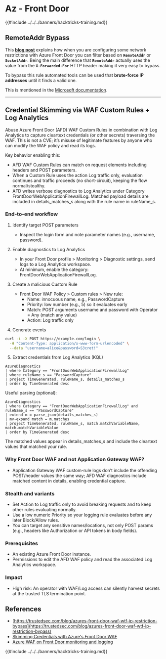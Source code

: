# Az - Front Door

{{#include ../../../banners/hacktricks-training.md}}

## RemoteAddr Bypass

This **[blog post](https://trustedsec.com/blog/azures-front-door-waf-wtf-ip-restriction-bypass)** explains how when you are configuring some network restrictions with Azure Front Door you can filter based on **`RemoteAddr`** or **`SocketAddr`**. Being the main difference that **`RemoteAddr`** actually uses the value from the **`X-Forwarded-For`** HTTP header making it very easy to bypass.

To bypass this rule automated tools can be used that **brute-force IP addresses** until it finds a valid one.

This is mentioned in the [Microsoft documentation](https://learn.microsoft.com/en-us/azure/web-application-firewall/afds/waf-front-door-configure-ip-restriction).

---

## Credential Skimming via WAF Custom Rules + Log Analytics

Abuse Azure Front Door (AFD) WAF Custom Rules in combination with Log Analytics to capture cleartext credentials (or other secrets) traversing the WAF. This is not a CVE; it’s misuse of legitimate features by anyone who can modify the WAF policy and read its logs.

Key behavior enabling this:
- AFD WAF Custom Rules can match on request elements including headers and POST parameters.
- When a Custom Rule uses the action Log traffic only, evaluation continues and traffic proceeds (no short-circuit), keeping the flow normal/stealthy.
- AFD writes verbose diagnostics to Log Analytics under Category FrontDoorWebApplicationFirewallLog. Matched payload details are included in details_matches_s along with the rule name in ruleName_s.

### End-to-end workflow

1. Identify target POST parameters
   - Inspect the login form and note parameter names (e.g., username, password).

2. Enable diagnostics to Log Analytics
   - In your Front Door profile > Monitoring > Diagnostic settings, send logs to a Log Analytics workspace.
   - At minimum, enable the category: FrontDoorWebApplicationFirewallLog.

3. Create a malicious Custom Rule
   - Front Door WAF Policy > Custom rules > New rule:
     - Name: innocuous name, e.g., PasswordCapture
     - Priority: low number (e.g., 5) so it evaluates early
     - Match: POST arguments username and password with Operator = Any (match any value)
     - Action: Log traffic only

4. Generate events

```bash
curl -i -X POST https://example.com/login \
  -H "Content-Type: application/x-www-form-urlencoded" \
  --data "username=alice&password=S3cret!"
```

5. Extract credentials from Log Analytics (KQL)

```kusto
AzureDiagnostics
| where Category == "FrontDoorWebApplicationFirewallLog"
| where ruleName_s == "PasswordCapture"
| project TimeGenerated, ruleName_s, details_matches_s
| order by TimeGenerated desc
```

Useful parsing (optional):

```kusto
AzureDiagnostics
| where Category == "FrontDoorWebApplicationFirewallLog" and ruleName_s == "PasswordCapture"
| extend m = parse_json(details_matches_s)
| mv-expand match = m.matches
| project TimeGenerated, ruleName_s, match.matchVariableName, match.matchVariableValue
| order by TimeGenerated desc
```

The matched values appear in details_matches_s and include the cleartext values that matched your rule.

### Why Front Door WAF and not Application Gateway WAF?
- Application Gateway WAF custom-rule logs don’t include the offending POST/header values the same way; AFD WAF diagnostics include matched content in details, enabling credential capture.

### Stealth and variants
- Set Action to Log traffic only to avoid breaking requests and to keep other rules evaluating normally.
- Use a low numeric Priority so your logging rule evaluates before any later Block/Allow rules.
- You can target any sensitive names/locations, not only POST params (e.g., headers like Authorization or API tokens in body fields).

### Prerequisites
- An existing Azure Front Door instance.
- Permissions to edit the AFD WAF policy and read the associated Log Analytics workspace.

### Impact
- High risk: An operator with WAF/Log access can silently harvest secrets at the trusted TLS termination point.

## References

- [https://trustedsec.com/blog/azures-front-door-waf-wtf-ip-restriction-bypass](https://trustedsec.com/blog/azures-front-door-waf-wtf-ip-restriction-bypass)
- [Skimming Credentials with Azure's Front Door WAF](https://trustedsec.com/blog/skimming-credentials-with-azures-front-door-waf)
- [Azure WAF on Front Door monitoring and logging](https://learn.microsoft.com/en-us/azure/web-application-firewall/afds/waf-front-door-monitor)

{{#include ../../../banners/hacktricks-training.md}}